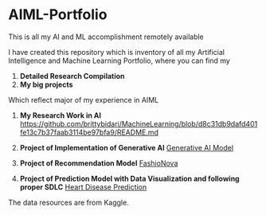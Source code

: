 # AIML-Portfolio
This is all my AI and ML accomplishment remotely available


I have created this repository which is inventory of all my Artificial Intelligence and Machine Learning Portfolio, where you can find my
1. **Detailed Research Compilation**
2. **My big projects**

Which reflect major of my experience in AIML

1. **My Research Work in AI**
https://github.com/brittybidari/MachineLearning/blob/d8c31db9dafd401fe13c7b37faab3114be97bfa9/README.md

2. **Project of Implementation of Generative AI**
[Generative AI Model](https://github.com/brittybidari/GenerativeAI.git)

3. **Project of Recommendation Model**
[FashioNova](https://github.com/brittybidari/FashionRecSys.git)

4. **Project of Prediction Model with Data Visualization and following proper SDLC**
[Heart Disease Prediction](https://github.com/brittybidari/FashionRecSys.git)

The data resources are from Kaggle.

